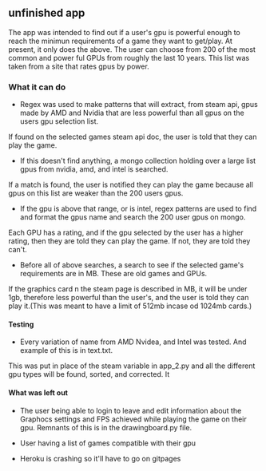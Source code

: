 ## unfinished app
The app was intended to find out if a user's gpu is powerful enough to reach the minimun requirements of a game they want to get/play.
At present, it only does the above.
The user can choose from 200 of the most common and power ful GPUs from roughly the last 10 years. This list was taken from a site that rates gpus by power.

### What it can do

* Regex was used to make patterns that will extract, from steam api, gpus made by AMD and Nvidia that are less powerful than all gpus on the users gpu selection list.

If found on the selected games steam api doc, the user is told that they can play the game.

* If this doesn't find anything, a mongo collection holding over a large list gpus from nvidia, amd, and intel is searched.

If a match is found, the user is notified they can play the game because all gpus on this list are weaker than the 200 users gpus. 


* If the gpu is above that range, or is intel, regex patterns are used to find and format the gpus name and search the 200 user gpus on mongo.

Each GPU has a rating, and if the gpu selected by the user has a higher rating, then they are told they can play the game. If not, they are told they can't.

* Before all of above searches, a search to see if the selected game's requirements are in MB. These are old games and GPUs.

If the graphics card n the steam page is described in MB, it will be under 1gb, therefore less powerful than the user's, and the user is told they can play it.(This was meant to have a limit of 512mb incase od 1024mb cards.)

#### Testing

* Every variation of name from AMD Nvidea, and Intel was tested. And example of this is in text.txt.

This was put in place of the steam variable in app_2.py and all the different gpu types will be found, sorted, and corrected. It


#### What was left out

* The user being able to login to leave and edit information about the Graphocs settings and FPS achieved while playing the game on their gpu. Remnants of this is in the drawingboard.py file.

* User having a list of games compatible with their gpu

* Heroku is crashing so it'll have to go on gitpages

